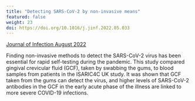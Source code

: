 ```yaml
---
title: "Detecting SARS-CoV-2 by non-invasive means"
featured: false
weight: 23
doi: https://doi.org/10.1016/j.jinf.2022.05.033
---
```


[Journal of Infection August 2022]({{page.doi}})

Finding non-invasive methods to detect the SARS-CoV-2 virus has been essential for rapid self-testing during the pandemic. This study compared gingival crevicular fluid (GCF), taken by swabbing the gums, to blood samples from patients in the ISARIC4C UK study. It was shown that GCF taken from the gums can detect the virus, and higher levels of SARS-CoV-2 antibodies in the GCF in the early acute phase of the illness are linked to more severe COVID-19 infections.
